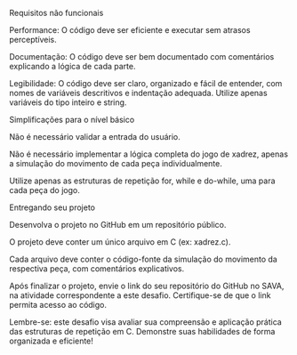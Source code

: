 Requisitos não funcionais


Performance: O código deve ser eficiente e executar sem atrasos perceptíveis.
 
Documentação: O código deve ser bem documentado com comentários explicando a lógica de cada parte.
 
Legibilidade: O código deve ser claro, organizado e fácil de entender, com nomes de variáveis descritivos e indentação adequada. Utilize apenas variáveis do tipo inteiro e string.

Simplificações para o nível básico


Não é necessário validar a entrada do usuário.
 
Não é necessário implementar a lógica completa do jogo de xadrez, apenas a simulação do movimento de cada peça individualmente.
 
Utilize apenas as estruturas de repetição for, while e do-while, uma para cada peça do jogo.

Entregando seu projeto


Desenvolva o projeto no GitHub em um repositório público.
 
O projeto deve conter um único arquivo em C (ex: xadrez.c).
 
Cada arquivo deve conter o código-fonte da simulação do movimento da respectiva peça, com comentários explicativos.
 
Após finalizar o projeto, envie o link do seu repositório do GitHub no SAVA, na atividade correspondente a este desafio. Certifique-se de que o link permita acesso ao código.
 

Lembre-se: este desafio visa avaliar sua compreensão e aplicação prática das estruturas de repetição em C. Demonstre suas habilidades de forma organizada e eficiente!
